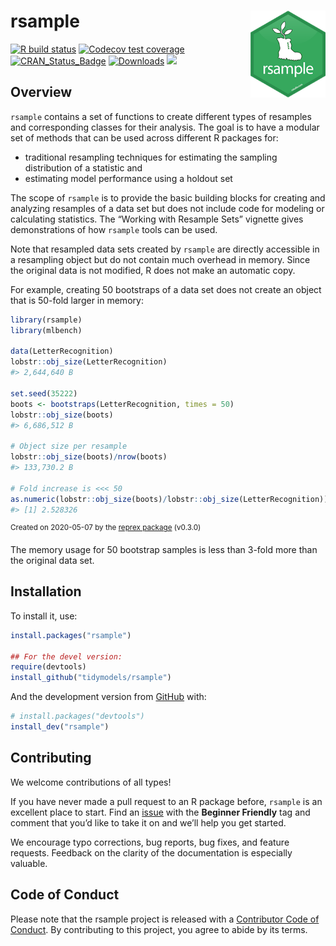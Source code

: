 
# rsample <a href='https://rsample.tidymodels.org/'><img src='man/figures/logo.png' align="right" height="139" /></a>

<!-- badges: start -->

[![R build
status](https://github.com/tidymodels/rsample/workflows/R-CMD-check/badge.svg)](https://github.com/tidymodels/rsample/actions)
[![Codecov test
coverage](https://codecov.io/gh/tidymodels/rsample/branch/master/graph/badge.svg)](https://codecov.io/gh/tidymodels/rsample?branch=master)
[![CRAN\_Status\_Badge](http://www.r-pkg.org/badges/version/rsample)](https://cran.r-project.org/package=rsample)
[![Downloads](http://cranlogs.r-pkg.org/badges/rsample)](https://cran.r-project.org/package=rsample)
![](https://img.shields.io/badge/lifecycle-maturing-blue.svg)
<!-- badges: end -->

## Overview

`rsample` contains a set of functions to create different types of
resamples and corresponding classes for their analysis. The goal is to
have a modular set of methods that can be used across different R
packages for:

  - traditional resampling techniques for estimating the sampling
    distribution of a statistic and
  - estimating model performance using a holdout set

The scope of `rsample` is to provide the basic building blocks for
creating and analyzing resamples of a data set but does not include code
for modeling or calculating statistics. The “Working with Resample Sets”
vignette gives demonstrations of how `rsample` tools can be used.

Note that resampled data sets created by `rsample` are directly
accessible in a resampling object but do not contain much overhead in
memory. Since the original data is not modified, R does not make an
automatic copy.

For example, creating 50 bootstraps of a data set does not create an
object that is 50-fold larger in memory:

``` r
library(rsample)
library(mlbench)

data(LetterRecognition)
lobstr::obj_size(LetterRecognition)
#> 2,644,640 B

set.seed(35222)
boots <- bootstraps(LetterRecognition, times = 50)
lobstr::obj_size(boots)
#> 6,686,512 B

# Object size per resample
lobstr::obj_size(boots)/nrow(boots)
#> 133,730.2 B

# Fold increase is <<< 50
as.numeric(lobstr::obj_size(boots)/lobstr::obj_size(LetterRecognition))
#> [1] 2.528326
```

<sup>Created on 2020-05-07 by the [reprex
package](https://reprex.tidyverse.org) (v0.3.0)</sup>

The memory usage for 50 bootstrap samples is less than 3-fold more than
the original data set.

## Installation

To install it, use:

``` r
install.packages("rsample")

## For the devel version:
require(devtools)
install_github("tidymodels/rsample")
```

And the development version from [GitHub](https://github.com/) with:

``` r
# install.packages("devtools")
install_dev("rsample")
```

## Contributing

We welcome contributions of all types\!

If you have never made a pull request to an R package before, `rsample`
is an excellent place to start. Find an
[issue](https://github.com/tidymodels/rsample/issues/) with the
**Beginner Friendly** tag and comment that you’d like to take it on and
we’ll help you get started.

We encourage typo corrections, bug reports, bug fixes, and feature
requests. Feedback on the clarity of the documentation is especially
valuable.

## Code of Conduct

Please note that the rsample project is released with a [Contributor
Code of Conduct](https://rsample.tidymodels.org/CODE_OF_CONDUCT.html).
By contributing to this project, you agree to abide by its terms.
